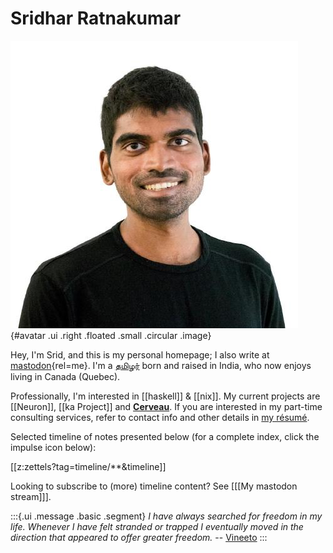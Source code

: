 # Sridhar Ratnakumar

![avatar](static/favicon.jpeg){#avatar .ui .right .floated .small .circular .image}

Hey, I'm Srid, and this is my personal homepage; I also write at [mastodon](https://mastodon.social/@srid){rel=me}. I'm a [தமிழர்](https://en.wikipedia.org/wiki/Tamils) born and raised in India, who now enjoys living in Canada (Quebec).

Professionally, I'm interested in [[haskell]] & [[nix]]. My current projects are [[Neuron]], [[ka Project]] and [**Cerveau**](https://www.cerveau.app/). If you are interested in my part-time consulting services, refer to contact info and other details in [my résumé](./static/resume.pdf).

Selected timeline of notes presented below (for a complete index, click the impulse icon below):

[[z:zettels?tag=timeline/**&timeline]]

Looking to subscribe to (more) timeline content? See [[[My mastodon stream]]].

:::{.ui .message .basic .segment}
*I have always searched for freedom in my life. Whenever I have felt stranded or trapped I eventually moved in the direction that appeared to offer greater freedom.* -- [Vineeto](http://actualfreedom.com.au/actualism/vineeto/vineeto.htm)
:::
